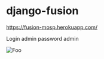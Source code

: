 # django-fusion
https://fusion-mosp.herokuapp.com/

Login
admin
password
admin

![Foo](https://raw.githubusercontent.com/matheusosp/django-fusion/main/fusion%20%E2%80%93%20test_views.py.jpg)
